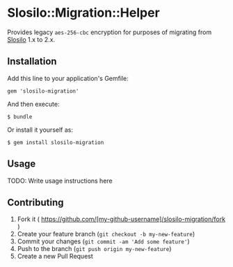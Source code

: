 # Slosilo::Migration::Helper

Provides legacy `aes-256-cbc` encryption for purposes of migrating from
[Slosilo](https://github.com/conjurinc/slosilo) 1.x to 2.x.

## Installation

Add this line to your application's Gemfile:

    gem 'slosilo-migration'

And then execute:

    $ bundle

Or install it yourself as:

    $ gem install slosilo-migration

## Usage

TODO: Write usage instructions here

## Contributing

1. Fork it ( https://github.com/[my-github-username]/slosilo-migration/fork )
2. Create your feature branch (`git checkout -b my-new-feature`)
3. Commit your changes (`git commit -am 'Add some feature'`)
4. Push to the branch (`git push origin my-new-feature`)
5. Create a new Pull Request
